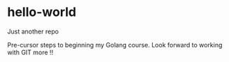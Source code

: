 # hello-world
Just another repo

Pre-cursor steps to beginning my Golang course.
Look forward to working with GIT more !!
